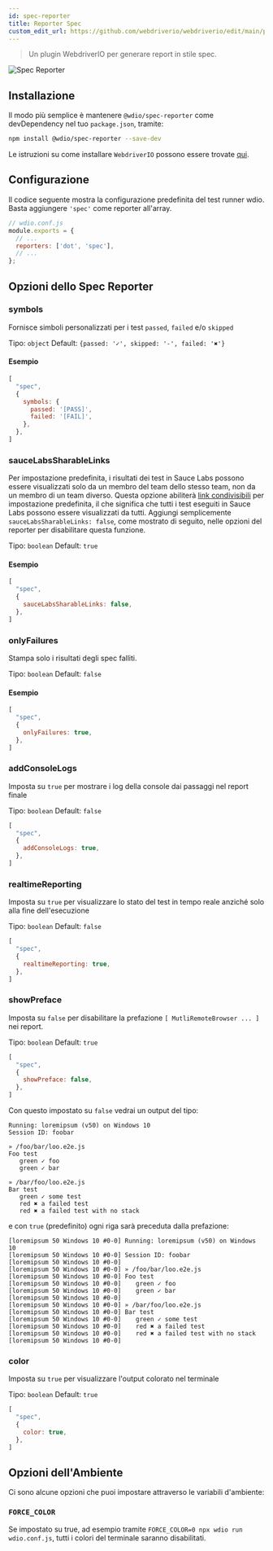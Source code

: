 ```yaml
---
id: spec-reporter
title: Reporter Spec
custom_edit_url: https://github.com/webdriverio/webdriverio/edit/main/packages/wdio-spec-reporter/README.md
---
```



> Un plugin WebdriverIO per generare report in stile spec.

![Spec Reporter](/img/spec.png "Spec Reporter")

## Installazione

Il modo più semplice è mantenere `@wdio/spec-reporter` come devDependency nel tuo `package.json`, tramite:

```sh
npm install @wdio/spec-reporter --save-dev
```

Le istruzioni su come installare `WebdriverIO` possono essere trovate [qui](https://webdriver.io/docs/gettingstarted).

## Configurazione

Il codice seguente mostra la configurazione predefinita del test runner wdio. Basta aggiungere `'spec'` come reporter all'array.

```js
// wdio.conf.js
module.exports = {
  // ...
  reporters: ['dot', 'spec'],
  // ...
};
```

## Opzioni dello Spec Reporter
### symbols
Fornisce simboli personalizzati per i test `passed`, `failed` e/o `skipped`

Tipo: `object`
Default: `{passed: '✓', skipped: '-', failed: '✖'}`

#### Esempio
```js
[
  "spec",
  {
    symbols: {
      passed: '[PASS]',
      failed: '[FAIL]',
    },
  },
]
```

### sauceLabsSharableLinks
Per impostazione predefinita, i risultati dei test in Sauce Labs possono essere visualizzati solo da un membro del team dello stesso team, non da un membro di un team diverso. Questa opzione abiliterà [link condivisibili](https://docs.saucelabs.com/test-results/sharing-test-results/#building-sharable-links) per impostazione predefinita, il che significa che tutti i test eseguiti in Sauce Labs possono essere visualizzati da tutti.
Aggiungi semplicemente `sauceLabsSharableLinks: false`, come mostrato di seguito, nelle opzioni del reporter per disabilitare questa funzione.

Tipo: `boolean`
Default: `true`

#### Esempio
```js
[
  "spec",
  {
    sauceLabsSharableLinks: false,
  },
]
```

### onlyFailures
Stampa solo i risultati degli spec falliti.

Tipo: `boolean`
Default: `false`

#### Esempio
```js
[
  "spec",
  {
    onlyFailures: true,
  },
]
```

### addConsoleLogs
Imposta su `true` per mostrare i log della console dai passaggi nel report finale

Tipo: `boolean`
Default: `false`

```js
[
  "spec",
  {
    addConsoleLogs: true,
  },
]
```

### realtimeReporting
Imposta su `true` per visualizzare lo stato del test in tempo reale anziché solo alla fine dell'esecuzione

Tipo: `boolean`
Default: `false`

```js
[
  "spec",
  {
    realtimeReporting: true,
  },
]
```

### showPreface
Imposta su `false` per disabilitare la prefazione `[ MutliRemoteBrowser ... ]` nei report.

Tipo: `boolean`
Default: `true`

```js
[
  "spec",
  {
    showPreface: false,
  },
]
```

Con questo impostato su `false` vedrai un output del tipo:
```
Running: loremipsum (v50) on Windows 10
Session ID: foobar

» /foo/bar/loo.e2e.js
Foo test
   green ✓ foo
   green ✓ bar

» /bar/foo/loo.e2e.js
Bar test
   green ✓ some test
   red ✖ a failed test
   red ✖ a failed test with no stack
```

e con `true` (predefinito) ogni riga sarà preceduta dalla prefazione:
```
[loremipsum 50 Windows 10 #0-0] Running: loremipsum (v50) on Windows 10
[loremipsum 50 Windows 10 #0-0] Session ID: foobar
[loremipsum 50 Windows 10 #0-0]
[loremipsum 50 Windows 10 #0-0] » /foo/bar/loo.e2e.js
[loremipsum 50 Windows 10 #0-0] Foo test
[loremipsum 50 Windows 10 #0-0]    green ✓ foo
[loremipsum 50 Windows 10 #0-0]    green ✓ bar
[loremipsum 50 Windows 10 #0-0]
[loremipsum 50 Windows 10 #0-0] » /bar/foo/loo.e2e.js
[loremipsum 50 Windows 10 #0-0] Bar test
[loremipsum 50 Windows 10 #0-0]    green ✓ some test
[loremipsum 50 Windows 10 #0-0]    red ✖ a failed test
[loremipsum 50 Windows 10 #0-0]    red ✖ a failed test with no stack
[loremipsum 50 Windows 10 #0-0]
```

### color
Imposta su `true` per visualizzare l'output colorato nel terminale

Tipo: `boolean`
Default: `true`

```js
[
  "spec",
  {
    color: true,
  },
]
```

## Opzioni dell'Ambiente

Ci sono alcune opzioni che puoi impostare attraverso le variabili d'ambiente:

### `FORCE_COLOR`

Se impostato su true, ad esempio tramite `FORCE_COLOR=0 npx wdio run wdio.conf.js`, tutti i colori del terminale saranno disabilitati.
